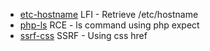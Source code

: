 
- [etc-hostname](https://github.com/edoardottt/secfiles/blob/main/svg/etc-hostname) LFI - Retrieve /etc/hostname
- [php-ls](https://github.com/edoardottt/secfiles/blob/main/svg/php-ls) RCE - ls command using php expect
- [ssrf-css](https://github.com/edoardottt/secfiles/blob/main/svg/ssrf-css) SSRF - Using css href
